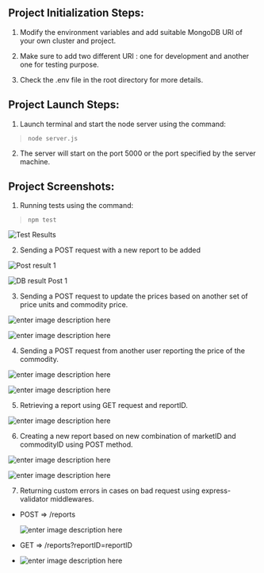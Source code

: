 ## Project Initialization Steps:

  

 1. Modify the environment variables and add suitable MongoDB URI of your own cluster and project.

 2. Make sure to add two different URI : one for development and another one for testing purpose.

  3. Check the .env file in the root directory for more details.

## Project Launch Steps: 

1. Launch terminal and start the node server using the command: 
		
> `node server.js`

2. The server will start on the port 5000 or the port specified by the server machine.

## Project Screenshots:

1. Running tests using the command: 
> `npm test`

![Test Results](https://raw.githubusercontent.com/Shashank03200/Agrilinks-Backend-Task/master/screenshots/Test_Results.png)

2. Sending a POST request with a new report to be added

![Post result 1](https://raw.githubusercontent.com/Shashank03200/Agrilinks-Backend-Task/master/screenshots/Result%20POST%201.png)

![DB result Post 1](https://raw.githubusercontent.com/Shashank03200/Agrilinks-Backend-Task/master/screenshots/Result%20DB%201.png)

3. Sending a POST request to update the prices based on another set of price units and commodity price.

![enter image description here](https://raw.githubusercontent.com/Shashank03200/Agrilinks-Backend-Task/master/screenshots/Result%20POST%202.png)

![enter image description here](https://raw.githubusercontent.com/Shashank03200/Agrilinks-Backend-Task/master/screenshots/Result%20DB%202.png)


4. Sending a POST request from another user reporting the price of the commodity.

![enter image description here](https://raw.githubusercontent.com/Shashank03200/Agrilinks-Backend-Task/master/screenshots/Result%203%20POST.png)

![enter image description here](https://raw.githubusercontent.com/Shashank03200/Agrilinks-Backend-Task/master/screenshots/Result%20DB%203.png)

5. Retrieving a report using GET request and reportID.

![enter image description here](https://raw.githubusercontent.com/Shashank03200/Agrilinks-Backend-Task/master/screenshots/RESULT%20GET%201.png)

6. Creating a new report based on new combination of marketID and commodityID using POST method.

![enter image description here](https://raw.githubusercontent.com/Shashank03200/Agrilinks-Backend-Task/master/screenshots/Result%20POST%204.png)

![enter image description here](https://raw.githubusercontent.com/Shashank03200/Agrilinks-Backend-Task/master/screenshots/Result%20DB%204.png)

 7.  Returning custom errors in cases on bad request using express-validator middlewares.
 
 - POST  => /reports
	 
	 ![enter image description here](https://raw.githubusercontent.com/Shashank03200/Agrilinks-Backend-Task/master/screenshots/Result%20POST%20Error%201.png)

- GET  =>  /reports?reportID=reportID
- ![enter image description here](https://raw.githubusercontent.com/Shashank03200/Agrilinks-Backend-Task/master/screenshots/Result%20GET%20Error%201.png)
